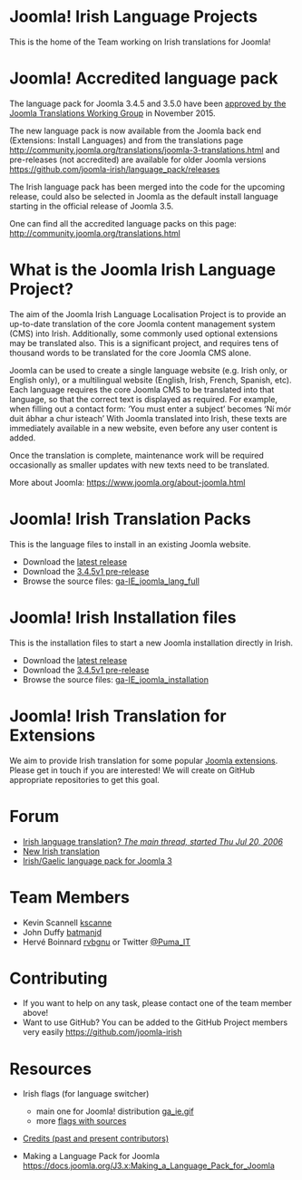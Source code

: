 # Joomla! Irish Language Projects

This is the home of the Team working on Irish translations for Joomla!

# Joomla! Accredited language pack

The language pack for Joomla 3.4.5 and 3.5.0 have been [approved by the Joomla Translations Working Group](http://community.joomla.org/translations/joomla-3-translations.html#ga-ie) in November 2015.

The new language pack is now available from the Joomla back end (Extensions: Install Languages) and from the translations page
http://community.joomla.org/translations/joomla-3-translations.html
and pre-releases (not accredited) are available for older Joomla versions
https://github.com/joomla-irish/language_pack/releases

The Irish language pack has been merged into the code for the upcoming release, could also be selected in Joomla as the default install language starting in the official release of Joomla 3.5. 

One can find all the accredited language packs on this page: http://community.joomla.org/translations.html

# What is the Joomla Irish Language Project?

The aim of the Joomla Irish Language Localisation Project is to provide an up-to-date translation of the core Joomla content management system (CMS) into Irish. Additionally, some commonly used optional extensions may be translated also. This is a significant project, and requires tens of thousand words to be translated for the core Joomla CMS alone.

Joomla can be used to create a single language website (e.g. Irish only, or English only), or a multilingual website (English, Irish, French, Spanish, etc). Each language requires the core Joomla CMS to be translated into that language, so that the correct text is displayed as required. For example, when filling out a contact form: ‘You must enter a subject’ becomes ‘Ní mór duit ábhar a chur isteach’ With Joomla translated into Irish, these texts are immediately available in a new website, even before any user content is added.

Once the translation is complete, maintenance work will be required occasionally as smaller updates with new texts need to be translated.

More about Joomla: https://www.joomla.org/about-joomla.html


# Joomla! Irish Translation Packs

This is the language files to install in an existing Joomla website.

* Download the [latest release](/releases/latest)
* Download the [3.4.5v1 pre-release](https://github.com/joomla-irish/language_pack/releases/download/3.4.5v1/ga-IE_joomla_lang_full_3.4.5v1.zip)
* Browse the source files: [ga-IE_joomla_lang_full](ga-IE_joomla_lang_full)


# Joomla! Irish Installation files

This is the installation files to start a new Joomla installation directly in Irish.

* Download the [latest release](/releases/latest)
* Download the [3.4.5v1 pre-release](https://github.com/joomla-irish/language_pack/releases/download/3.4.5v1/ga-IE-installation_3.4.5v1.zip)
* Browse the source files: [ga-IE_joomla_installation](ga-IE_joomla_installation)


# Joomla! Irish Translation for Extensions

We aim to provide Irish translation for some popular [Joomla extensions](http://extensions.joomla.org/). Please get in touch if you are interested!
We will create on GitHub appropriate repositories to get this goal.


# Forum

* [Irish language translation? *The main thread, started Thu Jul 20, 2006*](http://forum.joomla.org/viewtopic.php?f=11&t=78621&p=3169290#p3169290)
* [New Irish translation](http://forum.joomla.org/viewtopic.php?f=11&t=890950#p3342281)
* [Irish/Gaelic language pack for Joomla 3](http://forum.joomla.org/viewtopic.php?f=11&t=811544&p=3071532#p3071532)


# Team Members

* Kevin Scannell [kscanne](http://forum.joomla.org/memberlist.php?mode=viewprofile&u=781792)
* John Duffy [batmanjd](http://forum.joomla.org/memberlist.php?mode=viewprofile&u=46922)
* Hervé Boinnard [rvbgnu](http://forum.joomla.org/memberlist.php?mode=viewprofile&u=355292) or Twitter [@Puma_IT](https://twitter.com/Puma_IT)


# Contributing

* If you want to help on any task, please contact one of the team member above!
* Want to use GitHub? You can be added to the GitHub Project members very easily https://github.com/joomla-irish


# Resources

* Irish flags (for language switcher)
  * main one for Joomla! distribution [ga_ie.gif](resources/Flags/ga_ie.gif)
  * more [flags with sources](resources/Flags)

* [Credits (past and present contributors)](CREDITS.md)

* Making a Language Pack for Joomla
  https://docs.joomla.org/J3.x:Making_a_Language_Pack_for_Joomla
